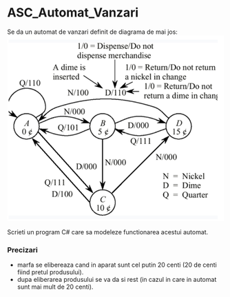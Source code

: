 # ASC_Automat_Vanzari
 
Se da un automat de vanzari definit de diagrama de mai jos:
![State Map](StateMap.png)
   
Scrieti un program C# care sa modeleze functionarea acestui automat.  

### Precizari
- marfa se elibereaza cand in aparat sunt cel putin 20 centi (20 de centi fiind pretul produsului).   
- dupa eliberarea produsului se va da si rest (in cazul in care in automat sunt mai mult de 20 centi). 